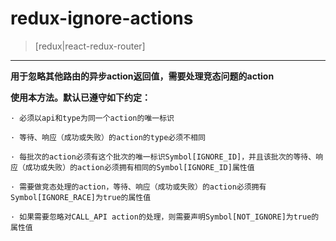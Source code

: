# redux-ignore-actions
> [redux|react-redux-router]
---
**用于忽略其他路由的异步action返回值，需要处理竞态问题的action**

**使用本方法。默认已遵守如下约定：**

    · 必须以api和type为同一个action的唯一标识

    · 等待、响应（成功或失败）的action的type必须不相同

    · 每批次的action必须有这个批次的唯一标识Symbol[IGNORE_ID]，并且该批次的等待、响应（成功或失败）的action必须拥有相同的Symbol[IGNORE_ID]属性值

    · 需要做竞态处理的action，等待、响应（成功或失败）的action必须拥有Symbol[IGNORE_RACE]为true的属性值

    · 如果需要忽略对CALL_API action的处理，则需要声明Symbol[NOT_IGNORE]为true的属性值
